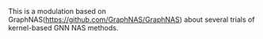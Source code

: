 This is a modulation based on GraphNAS(https://github.com/GraphNAS/GraphNAS) about several trials of kernel-based GNN NAS methods.
